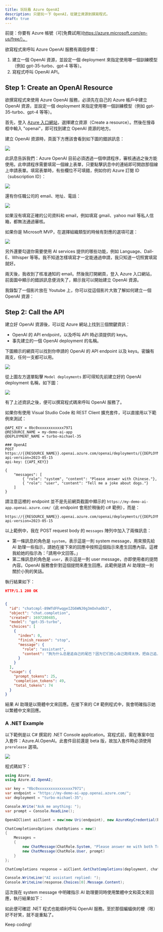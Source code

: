 ```yaml
---
title: 玩玩看 Azure OpenAI
description: 只是玩一下 OpenAI，從建立資源到撰寫程式。
draft: true
---
```


前提：你要有 Azure 帳號（可[免費試用](https://azure.microsoft.com/en-us/free/）。

欲寫程式來呼叫 Azure OpenAI 服務有兩個步驟：

1. 建立一個 OpenAI 資源，並設定一個 deployment 來指定使用哪一個訓練模型（例如 gpt-35-turbo、gpt-4 等等）。
2. 寫程式呼叫 OpenAI API。

## Step 1: Create an OpenAI Resource

欲撰寫程式來使用 Azure OpenAI 服務，必須先在自己的 Azure 帳戶中建立 OpenAI 資源，並設定一個 deployment 來指定使用哪一個訓練模型（例如 gpt-35-turbo、gpt-4 等等）。

首先，登入 [Azure 入口網站](https://portal.azure.com/)，選擇建立資源（Create a resource）。然後在搜尋框中輸入 "openai"，即可找到建立 OpenAI 資源的地方。

建立 OpenAI 資源時，頁面下方應該會看到如下圖的錯誤訊息：

![](images/openai-need-apply.png)

此訊息告訴我們：Azure OpenAI 目前必須透過一個申請程序，審核通過之後方能使用。此申請程序需要填寫一個線上表單，只要點擊訊息中的連結即可開啟那個線上申請表單。填寫表單時，有些欄位不可填錯，例如你的 Azure 訂閱 ID（subscription ID）：

![](images/requst-form-subscription-id.png)

還有你任職公司的 email、地址、電話：

![](images/requst-form-company-email.png)

如果沒有填寫正確的公司資料和 email，例如填寫 gmail、yahoo mail 等私人信箱，都無法通過審核。

如果你是 Microsoft MVP，在選擇組織類型的時候有對應的選項可選：

![](images/requst-form-mvp.png)

另外還要勾選你需要使用 AI services 提供的哪些功能，例如 Language、Dall-E、Whisper 等等。我不知道怎樣填寫才一定能通過申請，我只知道一切照實填寫就好。

兩天後，我收到了核准通知的 email。然後我打開網頁，登入 Azure 入口網站，前面圖中顯示的錯誤訊息便消失了，顯示我可以開始建立 OpenAI 資源。

我錄製了一個影片放在 Youtube 上，你可以從這個影片大致了解如何建立一個 OpenAI 資源：

## Step 2: Call the API

建立好 OpenAI 資源後，可以從 Azure 網站上找到三個關鍵資訊：

- OpenAI 的 API endpoint，以及呼叫 API 時必須提供的 keys。
- 事先建立的一個 OpenAI deployment 的名稱。

下圖顯示的網頁可以找到你申請的 OpenAI 的 API endpoint 以及 keys。密鑰有兩支，任何一支都可以用。

![](images/openai-keys-endpoint.png)

從上圖左方選單點擊 `Model deployments` 即可得知先前建立好的 OpenAI deployment 名稱，如下圖：

![](images/openai-deployments.png)

有了上述資訊之後，便可以撰寫程式碼來呼叫 OpenAI 服務了。

如果你有使用 Visual Studio Code 和 REST Client 擴充套件，可以直接用以下範例來測試：

```
@API_KEY = 0bc0xxxxxxxxxxxx7971
@RESOURCE_NAME = my-demo-ai-app
@DEPLOYMENT_NAME = turbo-michael-35

### OpenAI
POST https://{{RESOURCE_NAME}}.openai.azure.com/openai/deployments/{{DEPLOYMENT_NAME}}/chat/completions?api-version=2023-05-15
api-key: {{API_KEY}}

{
    "messages": [
        { "role": "system", "content": "Please answer with Chinese."},
        { "role": "user", "content": "Tell me a joke about dogs."}        
    ]
}
```

請注意這裡的 endpoint 並不是先前網頁截圖中顯示的 `https://my-demo-ai-app.openai.azure.com/`（此 endpoint 會用於稍後的 c# 範例），而是：

```text
https://{{RESOURCE_NAME}}.openai.azure.com/openai/deployments/{{DEPLOYMENT_NAME}}/chat/completions?api-version=2023-05-15
```

以上範例中，我在 POST request body 的 `messages` 陣列中加入了兩條訊息：

- 第一條訊息的角色是 `system`，表示這是一則 system message，用來預先給 AI 助理一些指示，請她在接下來的回應中按照這個指示來產生回應內容。這裡我給她的指示為：「請用中文回答。」
- 第二條訊息的角色是 `user`，表示這是一則 user message，亦即使用者的提問內容。OpenAI 服務會針對這個提問來產生回應。此範例是請 AI 助理說一則關於小狗的笑話。

執行結果如下：

```json
HTTP/1.1 200 OK


{
  "id": "chatcmpl-89WTdFFwqgeIZG6WNJ0g3mOxhaOb3",
  "object": "chat.completion",
  "created": 1697280485,
  "model": "gpt-35-turbo",
  "choices": [
    {
      "index": 0,
      "finish_reason": "stop",
      "message": {
        "role": "assistant",
        "content": "狗为什么总是追自己的尾巴？因为它们担心自己跑得太快，把自己追上了！"
      }
    }
  ],
  "usage": {
    "prompt_tokens": 25,
    "completion_tokens": 49,
    "total_tokens": 74
  }
}
```

結果 AI 助理是以簡體中文來回應。在接下來的 C# 範例程式中，我會明確指示她以繁體中文來回應。

### A .NET Example

以下範例是以 C# 撰寫的 .NET Console application。寫程式前，需在專案中加入套件：Azure.AI.OpenAI。此套件目前還是 beta 版，故加入套件時必須使用 `prerelease` 選項。

![](images/openai-package.png)

程式碼如下：

```c#
using Azure;
using Azure.AI.OpenAI;

var key = "0bc0xxxxxxxxxxxxxxxx7971";
var endpoint = "https://my-demo-ai-app.openai.azure.com/";
var deployment = "turbo-michael-35";

Console.Write("Ask me anything: ");
var prompt = Console.ReadLine();

OpenAIClient aiClient = new(new Uri(endpoint), new AzureKeyCredential(key));

ChatCompletionsOptions chatOptions = new()
{
    Messages =
    {
        new ChatMessage(ChatRole.System, "Please answer me with both Traditional Chinese and English."),
        new ChatMessage(ChatRole.User, prompt)
    }
};

ChatCompletions response = aiClient.GetChatCompletions(deployment, chatOptions);

Console.WriteLine("AI assistant replied: ");
Console.WriteLine(response.Choices[0].Message.Content);
```

這次我在 system message 中明確指示 AI 助理要同時使用繁體中文和英文來回應，執行結果如下：

[](images/openai-demo-result.png)

如此便可確認 .NET 程式也能順利呼叫 OpenAI 服務。至於那個蝙蝠俠的梗（哏）好不好笑，就不是重點了。

Keep coding!